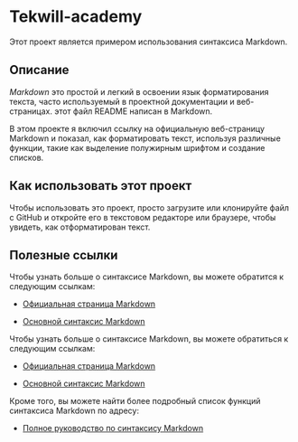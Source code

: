 # Tekwill-academy
Этот проект является примером использования синтаксиса Markdown.

## Описание

*Markdown* это простой и легкий в освоении язык форматирования текста, часто используемый в проектной документации и веб-страницах. этот файл README написан в Markdown.

В этом проекте я включил ccылку на официальную веб-страницу Markdown и показал, как форматировать текст, используя различные функции, такие как выделение полужирным шрифтом и создание списков.

## Как использовать этот проект

Чтобы использовать это проект, просто загрузите или клонируйте файл с GitHub и откройте его в текстовом редакторе или браузере, чтобы увидеть, как отформатирован текст.

## Полезные ссылки

Чтобы узнать больше о синтаксисе Markdown, вы можете обратится к следующим ссылкам:

  * [Официальная страница Markdown](https://www.markdownguide.org)

  * [Основной синтаксис Markdown](https://www.markdownguide.org/cheat-sheet/) 

Чтобы узнать больше о синтаксисе Markdown, вы можете обратиться к следующим ссылкам:

  * [Официальная страница Markdown](https://www.markdownguide.org)

  * [Основной синтаксис Markdown](https://www.markdownguide.org/cheat-sheet/) 

Кроме того, вы можете найти более подробный список функций синтаксиса Markdown по адресу:

  * [Полное руководство по синтаксису Markdown](https://www.markdownguide.org/basic-syntax/)